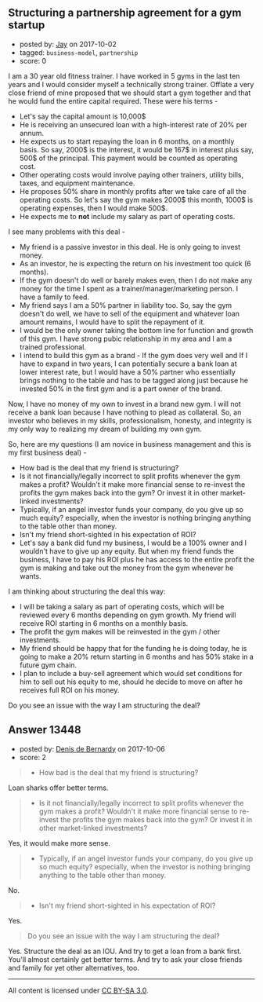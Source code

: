 ## Structuring a partnership agreement for a gym startup

- posted by: [Jay](https://stackexchange.com/users/37043/jay) on 2017-10-02
- tagged: `business-model`, `partnership`
- score: 0

I am a 30 year old fitness trainer. I have worked in 5 gyms in the last ten years and I would consider myself a technically strong trainer. Offlate a very close friend of mine proposed that we should start a gym together and that he would fund the entire capital required. These were his terms -

 - Let's say the capital amount is 10,000$ 
 - He is receiving an unsecured loan with a high-interest rate of 20% per annum. 
 - He expects us to start repaying the loan in 6 months, on a monthly basis. So say, 2000$ is the interest, it would be 167$ in interest plus say, 500$ of the principal. This payment would be counted as operating cost. 
 - Other operating costs would involve paying other trainers, utility bills, taxes, and equipment maintenance. 
 - He proposes 50% share in monthly profits after we take care of all the operating costs. So let's say the gym makes 2000$ this month, 1000$ is operating expenses, then I would make 500$. 
 - He expects me to **not** include my salary as part of operating costs. 

I see many problems with this deal - 

 - My friend is a passive investor in this deal. He is only going to invest money.
 - As an investor, he is expecting the return on his investment too quick (6 months).
 - If the gym doesn't do well or barely makes even, then I do not make any money for the time I spent as a trainer/manager/marketing person. I have a family to feed.
 - My friend says I am a 50% partner in liability too. So, say the gym doesn't do well, we have to sell of the equipment and whatever loan amount remains,  I would have to split the repayment of it.
 - I would be the only owner taking the bottom line for function and growth of this gym. I have strong pubic relationship in my area and I am a trained professional. 
 - I intend to build this gym as a brand - If the gym does very well and If I have to expand in two years, I can potentially secure a bank loan at lower interest rate, but I would have a 50% partner who essentially brings nothing to the table and has to be tagged along just because he invested 50% in the first gym and is a part owner of the brand. 

Now, I have no money of my own to invest in a brand new gym. I will not receive a bank loan because I have nothing to plead as collateral. So, an investor who believes in my skills, professionalism, honesty, and integrity is my only way to realizing my dream of building my own gym. 

So, here are my questions (I am novice in business management and this is my first business deal) -

 - How bad is the deal that my friend is structuring? 
 - Is it not financially/legally incorrect to split profits whenever the gym makes a profit? Wouldn't it make more financial sense to re-invest the profits the gym makes back into the gym? Or invest it in other market-linked investments?
 - Typically, if an angel investor funds your company, do you give up so much equity? especially, when the investor is nothing bringing anything to the table other than money. 
 - Isn't my friend short-sighted in his expectation of ROI? 
 - Let's say a bank did fund my business, I would be a 100% owner and I wouldn't have to give up any equity. But when my friend funds the business, I have to pay his ROI plus he has access to the entire profit the gym is making and take out the money from the gym whenever he wants.

 
I am thinking about structuring the deal this way: 

 - I will be taking a salary as part of operating costs, which will be reviewed every 6 months depending on gym growth. My friend will receive ROI starting in 6 months on a monthly basis.
 - The profit the gym makes will be reinvested in the gym / other investments.
 - My friend should be happy that for the funding he is doing today, he is going to make a 20% return starting in 6 months and has 50% stake in a future gym chain. 
 - I plan to include a buy-sell agreement which would set conditions for him to sell out his equity to me, should he decide to move on after he receives full ROI on his money. 

Do you see an issue with the way I am structuring the deal?



## Answer 13448

- posted by: [Denis de Bernardy](https://stackexchange.com/users/182468/denis-de-bernardy) on 2017-10-06
- score: 2

>  - How bad is the deal that my friend is structuring? 

Loan sharks offer better terms.

>  - Is it not financially/legally incorrect to split profits whenever the gym makes a profit? Wouldn't it make more financial sense to
> re-invest the profits the gym makes back into the gym? Or invest it in
> other market-linked investments?

Yes, it would make more sense.

>  - Typically, if an angel investor funds your company, do you give up so much equity? especially, when the investor is nothing bringing
> anything to the table other than money. 

No.

>  - Isn't my friend short-sighted in his expectation of ROI? 

Yes.

> Do you see an issue with the way I am structuring the deal?

Yes. Structure the deal as an IOU. And try to get a loan from a bank first. You'll almost certainly get better terms. And try to ask your close friends and family for yet other alternatives, too.



---

All content is licensed under [CC BY-SA 3.0](https://creativecommons.org/licenses/by-sa/3.0/).
